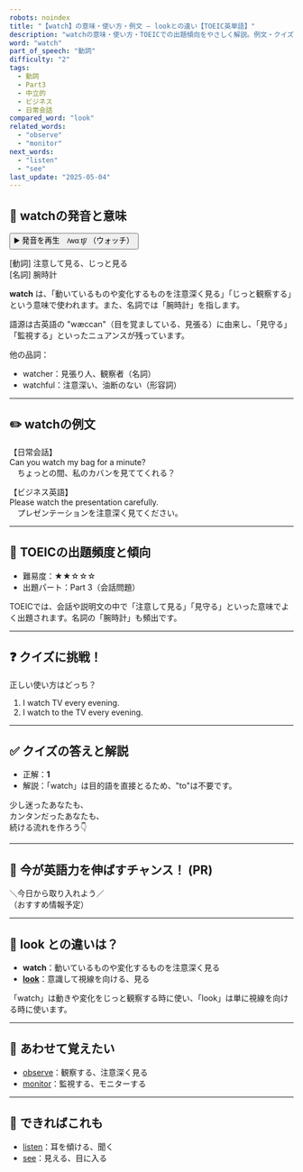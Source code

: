 ```yaml
---
robots: noindex
title: "【watch】の意味・使い方・例文 ― lookとの違い【TOEIC英単語】"
description: "watchの意味・使い方・TOEICでの出題傾向をやさしく解説。例文・クイズ付きでlookとの違いもわかりやすく学べます。"
word: "watch"
part_of_speech: "動詞"
difficulty: "2"
tags:
  - 動詞
  - Part3
  - 中立的
  - ビジネス
  - 日常会話
compared_word: "look"
related_words:
  - "observe"
  - "monitor"
next_words:
  - "listen"
  - "see"
last_update: "2025-05-04"
---
```


## 🔰 watchの発音と意味

<button class="play-audio" onclick="playTTS('watch')">
  <span class="play-audio-main">
    ▶️ 発音を再生　/wɑːtʃ/
  </span>
  <span class="play-audio-sub">
    （ウォッチ）
  </span>
</button>

[動詞] 注意して見る、じっと見る  
[名詞] 腕時計

**watch** は、「動いているものや変化するものを注意深く見る」「じっと観察する」という意味で使われます。また、名詞では「腕時計」を指します。

語源は古英語の "wæccan"（目を覚ましている、見張る）に由来し、「見守る」「監視する」といったニュアンスが残っています。

他の品詞：  
- watcher：見張り人、観察者（名詞）
- watchful：注意深い、油断のない（形容詞）

---

## ✏️ watchの例文

【日常会話】  
Can you watch my bag for a minute?  
　ちょっとの間、私のカバンを見ててくれる？

【ビジネス英語】  
Please watch the presentation carefully.  
　プレゼンテーションを注意深く見てください。

---

## 🎯 TOEICの出題頻度と傾向

- 難易度：★★☆☆☆
- 出題パート：Part 3（会話問題）

TOEICでは、会話や説明文の中で「注意して見る」「見守る」といった意味でよく出題されます。名詞の「腕時計」も頻出です。

---

## ❓ クイズに挑戦！

正しい使い方はどっち？

1. I watch TV every evening.  
2. I watch to the TV every evening.

---

## ✅ クイズの答えと解説

- 正解：**1**
- 解説：「watch」は目的語を直接とるため、"to"は不要です。

少し迷ったあなたも、  
カンタンだったあなたも、  
続ける流れを作ろう👇️

---

## 🚀 今が英語力を伸ばすチャンス！ (PR)

<div class="info-center">
＼今日から取り入れよう／<br>  
（おすすめ情報予定）
</div>

---

## 🤔  look との違いは？

- **watch**：動いているものや変化するものを注意深く見る
- **[look](/word/look)**：意識して視線を向ける、見る

「watch」は動きや変化をじっと観察する時に使い、「look」は単に視線を向ける時に使います。

---

## 🧩 あわせて覚えたい

- [observe](/word/observe)：観察する、注意深く見る
- [monitor](/word/monitor)：監視する、モニターする

---

## 📖 できればこれも

- [listen](/word/listen)：耳を傾ける、聞く
- [see](/word/see)：見える、目に入る

<!-- cvid: aid26_bid21 -->

